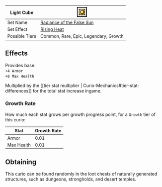 | Light Cube     | <img src="images/icons/curio.png" width="32" alt=""/>                   |
|----------------|-------------------------------------------------------------------------|
| Set Name       | [Radiance of the False Sun](Sets-And-Effects#radiance-of-the-false-sun) |
| Set Effect     | [Rising Heat](Sets-And-Effects#rising-heat)                             |
| Possible Tiers | Common, Rare, Epic, Legendary, Growth                                   |

## Effects
Provides base:  
`+4 Armor`  
`+8 Max Health`         

Multiplied by the [[tier stat multiplier | Curio-Mechanics#tier-stat-differences]] for the total stat increase ingame.

### Growth Rate
How much each stat grows per growth progress point, for a `Growth` tier of this curio:

| Stat       | Growth Rate |
|------------|-------------|
| Armor      | 0.01        |
| Max Health | 0.01        |

## Obtaining
This curio can be found randomly in the loot chests of naturally generated structures, such as dungeons, strongholds, and desert temples.